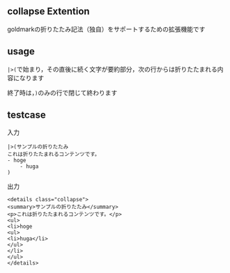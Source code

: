 ## collapse Extention
goldmarkの折りたたみ記法（独自）をサポートするための拡張機能です

## usage

`|>(`で始まり，その直後に続く文字が要約部分，次の行からは折りたたまれる内容になります

終了時は，`)`のみの行で閉じて終わります


## testcase

入力
```
|>(サンプルの折りたたみ
これは折りたたまれるコンテンツです。
- hoge
    - huga
)
```

出力
```
<details class="collapse">
<summary>サンプルの折りたたみ</summary>
<p>これは折りたたまれるコンテンツです。</p>
<ul>
<li>hoge
<ul>
<li>huga</li>
</ul>
</li>
</ul>
</details>
```